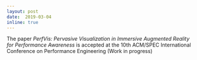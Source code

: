 ```yaml
--- 
layout: post 
date:  2019-03-04
inline: true
---
```

The paper _PerfVis: Pervasive Visualization in Immersive Augmented Reality for Performance Awareness_ is accepted at the 10th ACM/SPEC International Conference on Performance Engineering (Work in progress)
